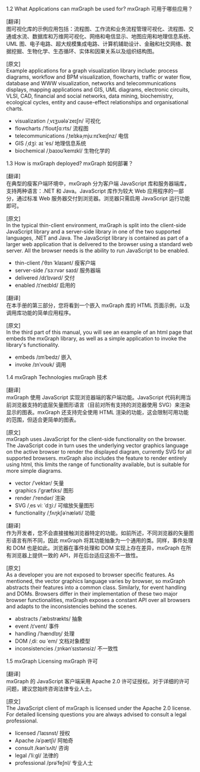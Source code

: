 1.2 What Applications can mxGraph be used for? mxGraph 可用于哪些应用？

[翻译]  
图可视化库的示例应用包括：流程图、工作流和业务流程管理可视化、流程图、交通或水流、数据库和万维网可视化、网络和电信显示、地图应用和地理信息系统、UML 图、电子电路、超大规模集成电路、计算机辅助设计、金融和社交网络、数据挖掘、生物化学、生态循环、实体和因果关系以及组织结构图。

[原文]  
Example applications for a graph visualization library include: process diagrams, workflow and BPM visualization, flowcharts, traffic or water flow, database and WWW visualization, networks and telecommunications displays, mapping applications and GIS, UML diagrams, electronic circuits, VLSI, CAD, financial and social networks, data mining, biochemistry, ecological cycles, entity and cause-effect relationships and organisational charts.

- visualization /ˌvɪʒuələˈzeɪʃn/ 可视化
- flowcharts /ˈfloʊtʃɑːrts/ 流程图
- telecommunications /ˌtelɪkəˌmjuːnɪˈkeɪʃnz/ 电信
- GIS /ˌdʒiː aɪ ˈes/ 地理信息系统
- biochemical /ˌbaɪoʊˈkemɪkl/ 生物化学的

1.3 How is mxGraph deployed? mxGraph 如何部署？

[翻译]  
在典型的瘦客户端环境中，mxGraph 分为客户端 JavaScript 库和服务器端库，支持两种语言：.NET 和 Java。JavaScript 库作为较大 Web 应用程序的一部分，通过标准 Web 服务器交付到浏览器。浏览器只需启用 JavaScript 运行功能即可。

[原文]  
In the typical thin-client environment, mxGraph is split into the client-side JavaScript library and a server-side library in one of the two supported languages, .NET and Java. The JavaScript library is contained as part of a larger web application that is delivered to the browser using a standard web server. All the browser needs is the ability to run JavaScript to be enabled.

- thin-client /ˈθɪn ˈklaɪənt/ 瘦客户端
- server-side /ˈsɜːrvər saɪd/ 服务器端
- delivered /dɪˈlɪvərd/ 交付
- enabled /ɪˈneɪbld/ 启用的

[翻译]  
在本手册的第三部分，您将看到一个嵌入 mxGraph 库的 HTML 页面示例，以及调用库功能的简单应用程序。

[原文]  
In the third part of this manual, you will see an example of an html page that embeds the mxGraph library, as well as a simple application to invoke the library's functionality.

- embeds /ɪmˈbedz/ 嵌入
- invoke /ɪnˈvoʊk/ 调用

1.4 mxGraph Technologies mxGraph 技术

[翻译]  
mxGraph 使用 JavaScript 实现浏览器端的客户端功能。JavaScript 代码利用当前浏览器支持的底层矢量图形语言（目前对所有支持的浏览器使用 SVG）来渲染显示的图表。mxGraph 还支持完全使用 HTML 渲染的功能，这会限制可用功能的范围，但适合更简单的图表。

[原文]  
mxGraph uses JavaScript for the client-side functionality on the browser. The JavaScript code in turn uses the underlying vector graphics language on the active browser to render the displayed diagram, currently SVG for all supported browsers. mxGraph also includes the feature to render entirely using html, this limits the range of functionality available, but is suitable for more simple diagrams.

- vector /ˈvektər/ 矢量
- graphics /ˈɡræfɪks/ 图形
- render /ˈrendər/ 渲染
- SVG /ˌes viː ˈdʒiː/ 可缩放矢量图形
- functionality /ˌfʌŋkʃəˈnæləti/ 功能

[翻译]  
作为开发者，您不会直接接触浏览器特定的功能。如前所述，不同浏览器的矢量图形语言有所不同，因此 mxGraph 将其功能抽象为一个通用的类。同样，事件处理和 DOM 也是如此。浏览器在事件处理和 DOM 实现上存在差异，mxGraph 在所有浏览器上提供一致的 API，并在后台适应这些不一致性。

[原文]  
As a developer you are not exposed to browser specific features. As mentioned, the vector graphics language varies by browser, so mxGraph abstracts their features into a common class. Similarly, for event handling and DOMs. Browsers differ in their implementation of these two major browser functionalities, mxGraph exposes a constant API over all browsers and adapts to the inconsistencies behind the scenes.

- abstracts /ˈæbstrækts/ 抽象
- event /ɪˈvent/ 事件
- handling /ˈhændlɪŋ/ 处理
- DOM /ˌdiː oʊ ˈem/ 文档对象模型
- inconsistencies /ˌɪnkənˈsɪstənsiz/ 不一致性

1.5 mxGraph Licensing mxGraph 许可

[翻译]  
mxGraph 的 JavaScript 客户端采用 Apache 2.0 许可证授权。对于详细的许可问题，建议您始终咨询法律专业人士。

[原文]  
The JavaScript client of mxGraph is licensed under the Apache 2.0 license. For detailed licensing questions you are always advised to consult a legal professional.

- licensed /ˈlaɪsnst/ 授权
- Apache /əˈpætʃi/ 阿帕奇
- consult /kənˈsʌlt/ 咨询
- legal /ˈliːɡl/ 法律的
- professional /prəˈfeʃnl/ 专业人士
